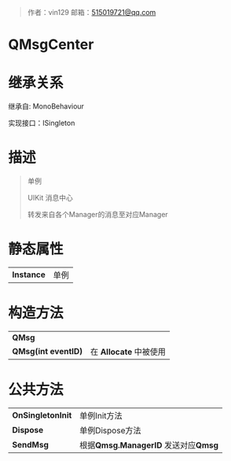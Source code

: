 >作者：vin129     邮箱：515019721@qq.com

# QMsgCenter

# 继承关系

继承自: MonoBehaviour

实现接口：ISingleton

# 描述

> 单例
>
> UIKit 消息中心
>
> 转发来自各个Manager的消息至对应Manager


# 静态属性

|              |      |
| ------------ | ---- |
| **Instance** | 单例 |

# 构造方法

|                       |                          |
| --------------------- | ------------------------ |
| **QMsg**              |                          |
| **QMsg(int eventID)** | 在 **Allocate** 中被使用 |

# 公共方法

|                     |                                         |
| ------------------- | --------------------------------------- |
| **OnSingletonInit** | 单例Init方法                            |
| **Dispose**         | 单例Dispose方法                         |
| **SendMsg**         | 根据**Qmsg.ManagerID** 发送对应**Qmsg** |

